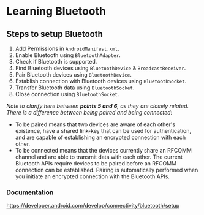 # Learning Bluetooth

## Steps to setup Bluetooth
1. Add Permissions in `AndroidManifest.xml`.
2. Enable Bluetooth using `BluetoothAdapter`.
3. Check if Bluetooth is supported.
4. Find Bluetooth devices using `BluetoothDevice` & `BroadcastReceiver`.
5. Pair Bluetooth devices using `BluetoothDevice`.
7. Establish connection with Bluetooth devices using `BluetoothSocket`.
8. Transfer Bluetooth data using `BluetoothSocket`.
9. Close connection using `BluetoothSocket`.

*Note to clarify here between **points 5 and 6**, as they are closely related. There is a difference between being paired and being connected:*

- To be paired means that two devices are aware of each other's existence, have a shared link-key that can be used for authentication, and are capable of establishing an encrypted connection with each other.
- To be connected means that the devices currently share an RFCOMM channel and are able to transmit data with each other. The current Bluetooth APIs require devices to be paired before an RFCOMM connection can be established. Pairing is automatically performed when you initiate an encrypted connection with the Bluetooth APIs.

### Documentation

https://developer.android.com/develop/connectivity/bluetooth/setup
